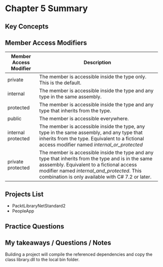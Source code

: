 # Chapter 5 Summary

## Key Concepts

## Member Access Modifiers
| Member Access Modifier | Description |
| ------- | ----|
| private | The member is accessible inside the type only. This is the default. |
| internal | The member is accessible inside the type and any type in the same assembly. |
| protected | The member is accessible inside the type and any type that inherits from the type. |
| public | The member is accessible everywhere. |
| internal protected | The member is accessible inside the type, any type in the same assembly, and any type that inherits from the type. Equivalent to a fictional access modifier named *internal_or_protected* |
| private protected | The member is accessible inside the type and any type that inherits from the type and is in the same asssembly. Equivalent to a fictional access modifier named *internal_and_protected*. This combination is only available with C# 7.2 or later. |

## Projects List
* PacktLibraryNetStandard2
* PeopleApp


## Practice Questions


## My takeaways / Questions / Notes
Building a project will compile the referenced dependencies and copy the class library.dll to the local bin folder.  


